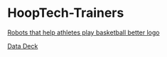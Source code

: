 # HoopTech-Trainers



[Robots that help athletes play basketball better logo ](https://ideogram.ai/api/images/direct/tUCxsIM0SS2Si6WxhqDMSg.jpg)


[Data Deck](https://docs.google.com/presentation/d/1toaoFZZWnuMCEK4gOW9AItLKebHW2CtRxbk8kNKW1Ps/edit#slide=id.p)

